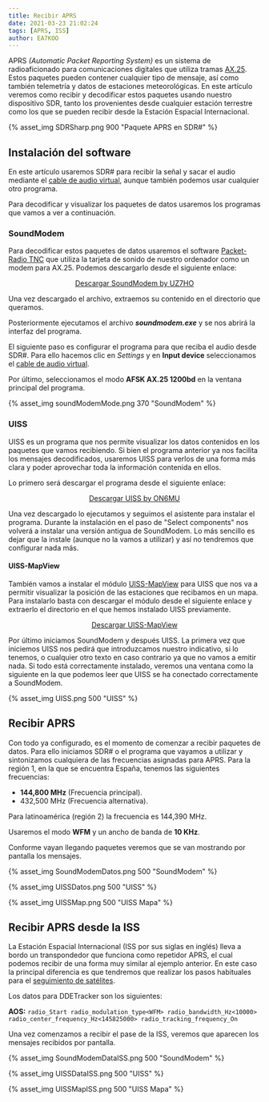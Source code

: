 ```yaml
---
title: Recibir APRS
date: 2021-03-23 21:02:24
tags: [APRS, ISS]
author: EA7KOO
---
```


APRS _(Automatic Packet Reporting System)_ es un sistema de radioaficionado para comunicaciones digitales que utiliza tramas [AX.25](https://es.wikipedia.org/wiki/Protocolo_AX.25). Estos paquetes pueden contener cualquier tipo de mensaje, así como también telemetría y datos de estaciones meteorológicas.
En este artículo veremos como recibir y decodificar estos paquetes usando nuestro dispositivo SDR, tanto los provenientes desde cualquier estación terrestre como los que se pueden recibir desde la Estación Espacial Internacional.

<!-- more -->

{% asset_img SDRSharp.png 900 "Paquete APRS en SDR#" %}

## Instalación del software

En este artículo usaremos SDR# para recibir la señal y sacar el audio mediante el [cable de audio virtual](/instalacion-virtual-cable-audio/), aunque también podemos usar cualquier otro programa.

Para decodificar y visualizar los paquetes de datos usaremos los programas que vamos a ver a continuación.

### SoundModem

Para decodificar estos paquetes de datos usaremos el software [Packet-Radio TNC](http://uz7.ho.ua/packetradio.htm) que utiliza la tarjeta de sonido de nuestro ordenador como un modem para AX.25.
Podemos descargarlo desde el siguiente enlace:

[<center>Descargar SoundModem by UZ7HO</center>](http://uz7.ho.ua/modem_beta/soundmodem113.zip)

Una vez descargado el archivo, extraemos su contenido en el directorio que queramos.

Posteriormente ejecutamos el archivo **_soundmodem.exe_** y se nos abrirá la interfaz del programa.

El siguiente paso es configurar el programa para que reciba el audio desde SDR#. Para ello hacemos clic en _Settings_ y en **Input device** seleccionamos el [cable de audio virtual](/instalacion-virtual-cable-audio/).

Por último, seleccionamos el modo **AFSK AX.25 1200bd** en la ventana principal del programa.

{% asset_img soundModemMode.png 370 "SoundModem" %}

### UISS

UISS es un programa que nos permite visualizar los datos contenidos en los paquetes que vamos recibiendo. Si bien el programa anterior ya nos facilita los mensajes decodificados, usaremos UISS para verlos de una forma más clara y poder aprovechar toda la información contenida en ellos.

Lo primero será descargar el programa desde el siguiente enlace:

[<center>Descargar UISS by ON6MU</center>](http://users.belgacom.net/mysoftware/UISS_Setup.exe)

Una vez descargado lo ejecutamos y seguimos el asistente para instalar el programa. Durante la instalación en el paso de "Select components" nos volverá a instalar una versión antigua de SoundModem. Lo más sencillo es dejar que la instale (aunque no la vamos a utilizar) y así no tendremos que configurar nada más.

#### UISS-MapView

También vamos a instalar el módulo [UISS-MapView](http://users.belgacom.net/hamradio/uissmodules.htm#UISSMapView) para UISS que nos va a permitir visualizar la posición de las estaciones que recibamos en un mapa.
Para instalarlo basta con descargar el módulo desde el siguiente enlace y extraerlo el directorio en el que hemos instalado UISS previamente.

[<center>Descargar UISS-MapView</center>](http://www.qsl.net/on6mu/download/UIMapView_UISS_Addon.zip)

Por último iniciamos SoundModem y después UISS. La primera vez que iniciemos UISS nos pedirá que introduzcamos nuestro indicativo, si lo tenemos, o cualquier otro texto en caso contrario ya que no vamos a emitir nada.
Si todo está correctamente instalado, veremos una ventana como la siguiente en la que podemos leer que UISS se ha conectado correctamente a SoundModem.

{% asset_img UISS.png 500 "UISS" %}


## Recibir APRS

Con todo ya configurado, es el momento de comenzar a recibir paquetes de datos. Para ello iniciamos SDR# o el programa que vayamos a utilizar y sintonizamos cualquiera de las frecuencias asignadas para APRS. Para la región 1, en la que se encuentra España, tenemos las siguientes frecuencias:

- **144,800 MHz** (Frecuencia principal).
- 432,500 MHz (Frecuencia alternativa).

Para latinoamérica (región 2) la frecuencia es 144,390 MHz.

Usaremos el modo **WFM** y un ancho de banda de **10 KHz**.

Conforme vayan llegando paquetes veremos que se van mostrando por pantalla los mensajes.

{% asset_img SoundModemDatos.png 500 "SoundModem" %}

{% asset_img UISSDatos.png 500 "UISS" %}

{% asset_img UISSMap.png 500 "UISS Mapa" %}

## Recibir APRS desde la ISS

La Estación Espacial Internacional (ISS por sus siglas en inglés) lleva a bordo un transpondedor que funciona como repetidor APRS, el cual podemos recibir de una forma muy similar al ejemplo anterior. En este caso la principal diferencia es que tendremos que realizar los pasos habituales para el [seguimiento de satélites](/ajuste-frecuencia-doppler-orbitron/).

Los datos para DDETracker son los siguientes:

**AOS:**
    ```
    radio_Start
    radio_modulation_type<WFM>
    radio_bandwidth_Hz<10000>
    radio_center_frequency_Hz<145825000>
    radio_tracking_frequency_On
    ```

Una vez comenzamos a recibir el pase de la ISS, veremos que aparecen los mensajes recibidos por pantalla.

{% asset_img SoundModemDataISS.png 500 "SoundModem" %}

{% asset_img UISSDataISS.png 500 "UISS" %}

{% asset_img UISSMapISS.png 500 "UISS Mapa" %}

